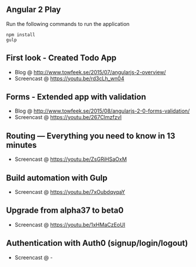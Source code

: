 ## Angular 2 Play

Run the following commands to run the application

    npm install
    gulp

## First look - Created Todo App

- Blog @ http://www.towfeek.se/2015/07/angularjs-2-overview/
- Screencast @ https://youtu.be/rd3cLh_wn04

## Forms - Extended app with validation

- Blog @ http://www.towfeek.se/2015/08/angularjs-2-0-forms-validation/
- Screencast @ https://youtu.be/267ClmzfzvI

## Routing — Everything you need to know in 13 minutes

- Screencast @ https://youtu.be/ZsGRiHSaOxM

## Build automation with Gulp

- Screencast @ https://youtu.be/7xOubdqyqaY

## Upgrade from alpha37 to beta0

- Screencast @ https://youtu.be/1xHMaCzEoUI

## Authentication with Auth0 (signup/login/logout) 

- Screencast @ -